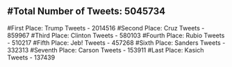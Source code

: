 #Total Number of Tweets: 5045734 
---
#First Place: Trump Tweets - 2014516
#Second Place: Cruz Tweets - 859967
#Third Place: Clinton Tweets - 580103
#Fourth Place: Rubio Tweets - 510217
#Fifth Place: Jeb! Tweets - 457268
#Sixth Place: Sanders Tweets - 332313
#Seventh Place: Carson Tweets - 153911
#Last Place: Kasich Tweets - 137439
